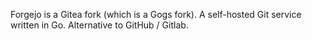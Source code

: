 Forgejo is a Gitea fork (which is a Gogs fork). A self-hosted Git service written in Go. Alternative to GitHub / Gitlab.